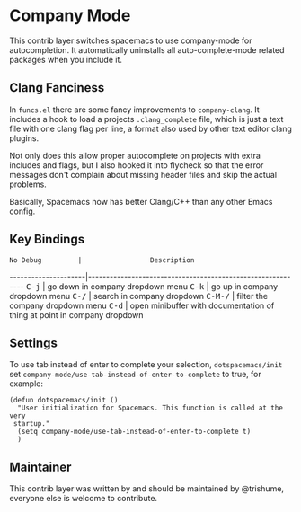 # Company Mode

This contrib layer switches spacemacs to use company-mode for autocompletion.
It automatically uninstalls all auto-complete-mode related packages when you include it.

## Clang Fanciness

In `funcs.el` there are some fancy improvements to `company-clang`.
It includes a hook to load a projects `.clang_complete` file, which is just a text
file with one clang flag per line, a format also used by other text editor clang plugins.

Not only does this allow proper autocomplete on projects with extra includes and flags,
but I also hooked it into flycheck so that the error messages don't complain about missing
header files and skip the actual problems.

Basically, Spacemacs now has better Clang/C++ than any other Emacs config.

## Key Bindings

    No Debug         |                 Description
---------------------|------------------------------------------------------------
<kbd>C-j</kbd>       | go down in company dropdown menu
<kbd>C-k</kbd>       | go up in company dropdown menu
<kbd>C-/</kbd>       | search in company dropdown
<kbd>C-M-/</kbd>     | filter the company dropdown menu
<kbd>C-d</kbd>       | open minibuffer with documentation of thing at point in company dropdown

## Settings

To use tab instead of enter to complete your selection, `dotspacemacs/init` set `company-mode/use-tab-instead-of-enter-to-complete` to true, for example:
```
(defun dotspacemacs/init ()
  "User initialization for Spacemacs. This function is called at the very
 startup."
  (setq company-mode/use-tab-instead-of-enter-to-complete t)
  )

```

## Maintainer

This contrib layer was written by and should be maintained by @trishume, everyone else is
welcome to contribute.
